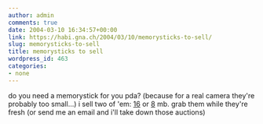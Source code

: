 ```yaml
---
author: admin
comments: true
date: 2004-03-10 16:34:57+00:00
link: https://habi.gna.ch/2004/03/10/memorysticks-to-sell/
slug: memorysticks-to-sell
title: memorysticks to sell
wordpress_id: 463
categories:
- none
---
```


do you need a memorystick for you pda? (because for a real camera they're probably too small...)
i sell two of 'em: [16](http://www.ricardo.ch/cgi-bin/auk?cmd=viewcat;OrderBy=CloseTime;SortOrder=1;catid=110002051;list=1;list_flag=527;listrcatid=16;lng=de;lotid=313930670;perlist=30;sid=3845c94ee97089ea16b4edc17981789a;usr=sxe;) or [8](http://www.ricardo.ch/cgi-bin/auk?cmd=viewcat;OrderBy=CloseTime;SortOrder=1;catid=110002051;list=1;list_flag=527;listrcatid=16;lng=de;lotid=313930721;perlist=30;sid=3845c94ee97089ea16b4edc17981789a;usr=sxe;) mb.
grab them while they're fresh (or send me an email and i'll take down those auctions)
